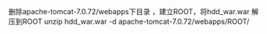 删除apache-tomcat-7.0.72/webapps下目录 ，建立ROOT，将hdd_war.war 解压到ROOT
unzip hdd_war.war  -d apache-tomcat-7.0.72/webapps/ROOT/